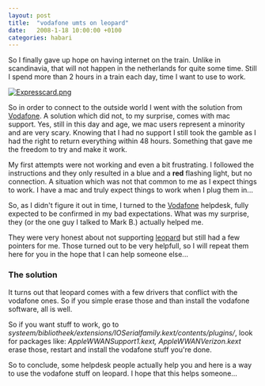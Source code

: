 ```yaml
---
layout: post
title:  "vodafone umts on leopard"
date:   2008-1-18 10:00:00 +0100
categories: habari
---
```

<p>So I finally gave up hope on having internet on the train. Unlike in scandinavia, that will not happen in the netherlands for quite some time. Still I spend more than 2 hours in a train each day, time I want to use to work.</p>
<a href="http://www.flickr.com/photos/57462165@N00/2200707909" title="View 'Expresscard.png' on Flickr.com"><img src="http://static.flickr.com/2215/2200707909_a98d0f2088.jpg" alt="Expresscard.png" /></a>
<p>
So in order to connect to the outside world I went with the solution from <a href="http://www.vodafone.nl/shop/package/phonePackege.jsp?catId=cat12850007&confSkuId=sku14250045&_requestid=1007970">Vodafone</a>. A solution which did not, to my surprise, comes with mac support. Yes, still in this day and age, we mac users represent a minority and are very scary. Knowing that I had no support I still took the gamble as I had the right to return everything within 48 hours. Something that gave me the freedom to try and make it work.
</p>
<p>
My first attempts were not working and even a bit frustrating. I followed the instructions and they only resulted in a blue and a <strong>red</strong> flashing light, but no connection. A situation which was not that common to me as I expect things to work. I have a mac and truly expect things to work when I plug them in...
</p>
<p>
So, as I didn't figure it out in time, I turned to the <a href="http://www.vodafone.nl/zakelijk/klantenservice/contact">Vodafone</a> helpdesk, fully expected to be confirmed in my bad expectations. What was my surprise, they (or the one guy I talked to Mark B.) actually helped me.
</p>
<p>
They were very honest about not supporting <a href="http://www.apple.com/nl/macosx/">leopard</a> but still had a few pointers for me. Those turned out to be very helpfull, so I will repeat them here for you in the hope that I can help someone else...
</p>
<h3>The solution</h3>
<p>
It turns out that leopard comes with a few drivers that conflict with the vodafone ones. So if you simple erase those and than install the vodafone software, all is well.
</p>
<p>
So if you want stuff to work, go to <em>systeem/bibliotheek/extensions/IOSerialfamily.kext/contents/plugins/</em>, look for packages like: <em>AppleWWANSupport1.kext, AppleWWANVerizon.kext</em> erase those, restart and install the vodafone stuff you're done.
</p>
<p>So to conclude, some helpdesk people actually help you and here is a way to use the vodafone stuff on leopard. I hope that this helps someone...
</p>

